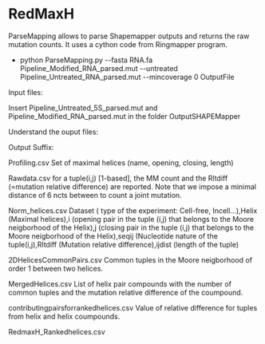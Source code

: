 # RedMaxH

ParseMapping allows to parse Shapemapper outputs and returns the raw mutation counts. It uses a cython code from Ringmapper program.

  - python ParseMapping.py --fasta RNA.fa Pipeline_Modified_RNA_parsed.mut --untreated  Pipeline_Untreated_RNA_parsed.mut   --mincoverage 0 OutputFile


Input files:

Insert Pipeline_Untreated_5S_parsed.mut and Pipeline_Modified_RNA_parsed.mut in the folder OutputSHAPEMapper 


Understand the ouput files:

Output Suffix:

Profiling.csv  Set of maximal helices (name, opening, closing, length)

Rawdata.csv  for a tuple(i,j) [1-based], the MM count and the Rltdiff (=mutation relative difference) are reported. Note that we impose a minimal distance of 6 ncts 
between to count a joint mutation. 


Norm_helices.csv  Dataset ( type of the experiment: Cell-free, Incell...),Helix (Maximal helices),i (opening pair in the tuple (i,j) that belongs to the Moore neigborhood of the Helix),j (closing pair in the tuple (i,j) that belongs to the Moore neigborhood of the Helix),seqij (Nucleotide nature of the tuple(i,j),Rltdiff (Mutation relative difference),ijdist (length of the tuple)

2DHelicesCommonPairs.csv  Common tuples in the Moore neigborhood of order 1 between two helices.

MergedHelices.csv         List of helix pair compounds with the number of common tuples and the mutation relative difference of the coumpound.


contributingpairsforrankedhelices.csv  Value of relative difference for tuples from helix and helix coumpounds.

RedmaxH_Rankedhelices.csv 
